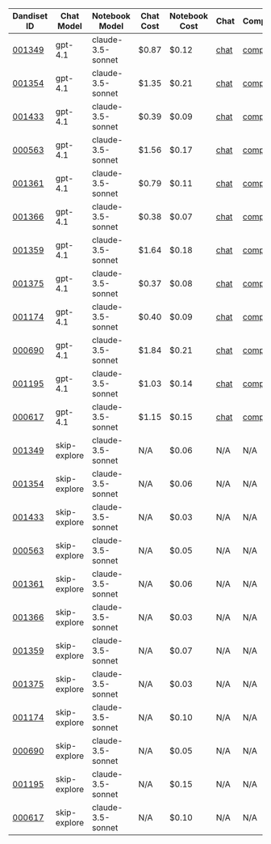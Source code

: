 | Dandiset ID | Chat Model | Notebook Model | Chat Cost | Notebook Cost | Chat | Comparison |
|------------|------------|----------------|-----------|---------------|------|-----------|
| [001349](https://github.com/dandi-ai-notebooks/dandi-ai-notebooks-5/blob/main/notebooks/dandisets/001349/0.250520.1729/4befc0a1/claude-3.5-sonnet/h-3/notebook.ipynb) | gpt-4.1 | claude-3.5-sonnet | $0.87 | $0.12 | [chat](https://dandi-ai-notebooks.github.io/dandiset-explorer/chat?dandisetId=001349&dandisetVersion=0.250520.1729&chatId=4befc0a18914642a190ce4e68047fc8c0b7321d1) | [comparison](https://github.com/dandi-ai-notebooks/dandi-ai-notebooks-5/blob/main/notebook_comparisons/dandisets/001349/0.250520.1729/4befc0a1/claude-3.5-sonnet/h-3/comparison_with_skip_explore.txt) |
| [001354](https://github.com/dandi-ai-notebooks/dandi-ai-notebooks-5/blob/main/notebooks/dandisets/001354/0.250312.0036/1b55f1ff/claude-3.5-sonnet/h-3/notebook.ipynb) | gpt-4.1 | claude-3.5-sonnet | $1.35 | $0.21 | [chat](https://dandi-ai-notebooks.github.io/dandiset-explorer/chat?dandisetId=001354&dandisetVersion=0.250312.0036&chatId=1b55f1ffc7caac28284d1914869055ee48e2ff2e) | [comparison](https://github.com/dandi-ai-notebooks/dandi-ai-notebooks-5/blob/main/notebook_comparisons/dandisets/001354/0.250312.0036/1b55f1ff/claude-3.5-sonnet/h-3/comparison_with_skip_explore.txt) |
| [001433](https://github.com/dandi-ai-notebooks/dandi-ai-notebooks-5/blob/main/notebooks/dandisets/001433/0.250507.2356/6e10365d/claude-3.5-sonnet/h-3/notebook.ipynb) | gpt-4.1 | claude-3.5-sonnet | $0.39 | $0.09 | [chat](https://dandi-ai-notebooks.github.io/dandiset-explorer/chat?dandisetId=001433&dandisetVersion=0.250507.2356&chatId=6e10365d8ae3a08f0b42b768b49f27e4867111ee) | [comparison](https://github.com/dandi-ai-notebooks/dandi-ai-notebooks-5/blob/main/notebook_comparisons/dandisets/001433/0.250507.2356/6e10365d/claude-3.5-sonnet/h-3/comparison_with_skip_explore.txt) |
| [000563](https://github.com/dandi-ai-notebooks/dandi-ai-notebooks-5/blob/main/notebooks/dandisets/000563/0.250311.2145/57dc3608/claude-3.5-sonnet/h-3/notebook.ipynb) | gpt-4.1 | claude-3.5-sonnet | $1.56 | $0.17 | [chat](https://dandi-ai-notebooks.github.io/dandiset-explorer/chat?dandisetId=000563&dandisetVersion=0.250311.2145&chatId=57dc3608c92c02a718fce268d39f51a012286ded) | [comparison](https://github.com/dandi-ai-notebooks/dandi-ai-notebooks-5/blob/main/notebook_comparisons/dandisets/000563/0.250311.2145/57dc3608/claude-3.5-sonnet/h-3/comparison_with_skip_explore.txt) |
| [001361](https://github.com/dandi-ai-notebooks/dandi-ai-notebooks-5/blob/main/notebooks/dandisets/001361/0.250406.0045/d36c4584/claude-3.5-sonnet/h-3/notebook.ipynb) | gpt-4.1 | claude-3.5-sonnet | $0.79 | $0.11 | [chat](https://dandi-ai-notebooks.github.io/dandiset-explorer/chat?dandisetId=001361&dandisetVersion=0.250406.0045&chatId=d36c45846a750d0a5c3b85d4f6e0f95f91a2d922) | [comparison](https://github.com/dandi-ai-notebooks/dandi-ai-notebooks-5/blob/main/notebook_comparisons/dandisets/001361/0.250406.0045/d36c4584/claude-3.5-sonnet/h-3/comparison_with_skip_explore.txt) |
| [001366](https://github.com/dandi-ai-notebooks/dandi-ai-notebooks-5/blob/main/notebooks/dandisets/001366/0.250324.1603/e83e5f10/claude-3.5-sonnet/h-3/notebook.ipynb) | gpt-4.1 | claude-3.5-sonnet | $0.38 | $0.07 | [chat](https://dandi-ai-notebooks.github.io/dandiset-explorer/chat?dandisetId=001366&dandisetVersion=0.250324.1603&chatId=e83e5f1045ccfe5f278935fc866d4de2cf23adcd) | [comparison](https://github.com/dandi-ai-notebooks/dandi-ai-notebooks-5/blob/main/notebook_comparisons/dandisets/001366/0.250324.1603/e83e5f10/claude-3.5-sonnet/h-3/comparison_with_skip_explore.txt) |
| [001359](https://github.com/dandi-ai-notebooks/dandi-ai-notebooks-5/blob/main/notebooks/dandisets/001359/0.250401.1603/38566171/claude-3.5-sonnet/h-3/notebook.ipynb) | gpt-4.1 | claude-3.5-sonnet | $1.64 | $0.18 | [chat](https://dandi-ai-notebooks.github.io/dandiset-explorer/chat?dandisetId=001359&dandisetVersion=0.250401.1603&chatId=38566171206fa29239cf454865e741770433d98d) | [comparison](https://github.com/dandi-ai-notebooks/dandi-ai-notebooks-5/blob/main/notebook_comparisons/dandisets/001359/0.250401.1603/38566171/claude-3.5-sonnet/h-3/comparison_with_skip_explore.txt) |
| [001375](https://github.com/dandi-ai-notebooks/dandi-ai-notebooks-5/blob/main/notebooks/dandisets/001375/0.250406.1855/b9d830b7/claude-3.5-sonnet/h-3/notebook.ipynb) | gpt-4.1 | claude-3.5-sonnet | $0.37 | $0.08 | [chat](https://dandi-ai-notebooks.github.io/dandiset-explorer/chat?dandisetId=001375&dandisetVersion=0.250406.1855&chatId=b9d830b7038c8f2b609b5498cf779b7866a60d17) | [comparison](https://github.com/dandi-ai-notebooks/dandi-ai-notebooks-5/blob/main/notebook_comparisons/dandisets/001375/0.250406.1855/b9d830b7/claude-3.5-sonnet/h-3/comparison_with_skip_explore.txt) |
| [001174](https://github.com/dandi-ai-notebooks/dandi-ai-notebooks-5/blob/main/notebooks/dandisets/001174/0.250331.2218/553b9186/claude-3.5-sonnet/h-3/notebook.ipynb) | gpt-4.1 | claude-3.5-sonnet | $0.40 | $0.09 | [chat](https://dandi-ai-notebooks.github.io/dandiset-explorer/chat?dandisetId=001174&dandisetVersion=0.250331.2218&chatId=553b9186b1844d6fa99166d5aa46c55c9346f070) | [comparison](https://github.com/dandi-ai-notebooks/dandi-ai-notebooks-5/blob/main/notebook_comparisons/dandisets/001174/0.250331.2218/553b9186/claude-3.5-sonnet/h-3/comparison_with_skip_explore.txt) |
| [000690](https://github.com/dandi-ai-notebooks/dandi-ai-notebooks-5/blob/main/notebooks/dandisets/000690/0.250326.0015/78e86504/claude-3.5-sonnet/h-3/notebook.ipynb) | gpt-4.1 | claude-3.5-sonnet | $1.84 | $0.21 | [chat](https://dandi-ai-notebooks.github.io/dandiset-explorer/chat?dandisetId=000690&dandisetVersion=0.250326.0015&chatId=78e86504e7a8d48d31764b0b585d8bd318a87695) | [comparison](https://github.com/dandi-ai-notebooks/dandi-ai-notebooks-5/blob/main/notebook_comparisons/dandisets/000690/0.250326.0015/78e86504/claude-3.5-sonnet/h-3/comparison_with_skip_explore.txt) |
| [001195](https://github.com/dandi-ai-notebooks/dandi-ai-notebooks-5/blob/main/notebooks/dandisets/001195/0.250408.1733/cd3c6c58/claude-3.5-sonnet/h-3/notebook.ipynb) | gpt-4.1 | claude-3.5-sonnet | $1.03 | $0.14 | [chat](https://dandi-ai-notebooks.github.io/dandiset-explorer/chat?dandisetId=001195&dandisetVersion=0.250408.1733&chatId=cd3c6c58c8e1bc62f2223e9eed98507c1c3f4d3e) | [comparison](https://github.com/dandi-ai-notebooks/dandi-ai-notebooks-5/blob/main/notebook_comparisons/dandisets/001195/0.250408.1733/cd3c6c58/claude-3.5-sonnet/h-3/comparison_with_skip_explore.txt) |
| [000617](https://github.com/dandi-ai-notebooks/dandi-ai-notebooks-5/blob/main/notebooks/dandisets/000617/0.250312.0130/d69e75e7/claude-3.5-sonnet/h-3/notebook.ipynb) | gpt-4.1 | claude-3.5-sonnet | $1.15 | $0.15 | [chat](https://dandi-ai-notebooks.github.io/dandiset-explorer/chat?dandisetId=000617&dandisetVersion=0.250312.0130&chatId=d69e75e79b89a61c03d814ece9f55e4bfc45ed56) | [comparison](https://github.com/dandi-ai-notebooks/dandi-ai-notebooks-5/blob/main/notebook_comparisons/dandisets/000617/0.250312.0130/d69e75e7/claude-3.5-sonnet/h-3/comparison_with_skip_explore.txt) |
| [001349](https://github.com/dandi-ai-notebooks/dandi-ai-notebooks-5/blob/main/notebooks/dandisets/001349/0.250520.1729/skip-explore/claude-3.5-sonnet/h-3/notebook.ipynb) | skip-explore | claude-3.5-sonnet | N/A | $0.06 | N/A | N/A |
| [001354](https://github.com/dandi-ai-notebooks/dandi-ai-notebooks-5/blob/main/notebooks/dandisets/001354/0.250312.0036/skip-explore/claude-3.5-sonnet/h-3/notebook.ipynb) | skip-explore | claude-3.5-sonnet | N/A | $0.06 | N/A | N/A |
| [001433](https://github.com/dandi-ai-notebooks/dandi-ai-notebooks-5/blob/main/notebooks/dandisets/001433/0.250507.2356/skip-explore/claude-3.5-sonnet/h-3/notebook.ipynb) | skip-explore | claude-3.5-sonnet | N/A | $0.03 | N/A | N/A |
| [000563](https://github.com/dandi-ai-notebooks/dandi-ai-notebooks-5/blob/main/notebooks/dandisets/000563/0.250311.2145/skip-explore/claude-3.5-sonnet/h-3/notebook.ipynb) | skip-explore | claude-3.5-sonnet | N/A | $0.05 | N/A | N/A |
| [001361](https://github.com/dandi-ai-notebooks/dandi-ai-notebooks-5/blob/main/notebooks/dandisets/001361/0.250406.0045/skip-explore/claude-3.5-sonnet/h-3/notebook.ipynb) | skip-explore | claude-3.5-sonnet | N/A | $0.06 | N/A | N/A |
| [001366](https://github.com/dandi-ai-notebooks/dandi-ai-notebooks-5/blob/main/notebooks/dandisets/001366/0.250324.1603/skip-explore/claude-3.5-sonnet/h-3/notebook.ipynb) | skip-explore | claude-3.5-sonnet | N/A | $0.03 | N/A | N/A |
| [001359](https://github.com/dandi-ai-notebooks/dandi-ai-notebooks-5/blob/main/notebooks/dandisets/001359/0.250401.1603/skip-explore/claude-3.5-sonnet/h-3/notebook.ipynb) | skip-explore | claude-3.5-sonnet | N/A | $0.07 | N/A | N/A |
| [001375](https://github.com/dandi-ai-notebooks/dandi-ai-notebooks-5/blob/main/notebooks/dandisets/001375/0.250406.1855/skip-explore/claude-3.5-sonnet/h-3/notebook.ipynb) | skip-explore | claude-3.5-sonnet | N/A | $0.03 | N/A | N/A |
| [001174](https://github.com/dandi-ai-notebooks/dandi-ai-notebooks-5/blob/main/notebooks/dandisets/001174/0.250331.2218/skip-explore/claude-3.5-sonnet/h-3/notebook.ipynb) | skip-explore | claude-3.5-sonnet | N/A | $0.10 | N/A | N/A |
| [000690](https://github.com/dandi-ai-notebooks/dandi-ai-notebooks-5/blob/main/notebooks/dandisets/000690/0.250326.0015/skip-explore/claude-3.5-sonnet/h-3/notebook.ipynb) | skip-explore | claude-3.5-sonnet | N/A | $0.05 | N/A | N/A |
| [001195](https://github.com/dandi-ai-notebooks/dandi-ai-notebooks-5/blob/main/notebooks/dandisets/001195/0.250408.1733/skip-explore/claude-3.5-sonnet/h-3/notebook.ipynb) | skip-explore | claude-3.5-sonnet | N/A | $0.15 | N/A | N/A |
| [000617](https://github.com/dandi-ai-notebooks/dandi-ai-notebooks-5/blob/main/notebooks/dandisets/000617/0.250312.0130/skip-explore/claude-3.5-sonnet/h-3/notebook.ipynb) | skip-explore | claude-3.5-sonnet | N/A | $0.10 | N/A | N/A |
